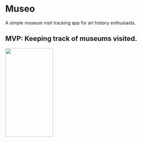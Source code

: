 # Museo
A simple museum visit tracking app for art history enthusiasts.

## MVP: Keeping track of museums visited.

<img src="https://user-images.githubusercontent.com/10874878/12d568a3-36cb-439d-b181-dd25a0343ffd.png" width="150" height="280">
